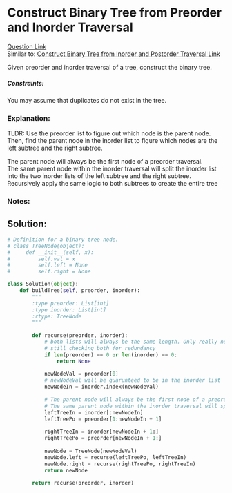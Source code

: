 # Construct Binary Tree from Preorder and Inorder Traversal

[Question Link](https://leetcode.com/explore/learn/card/data-structure-tree/133/conclusion/943/)     
Similar to: [Construct Binary Tree from Inorder and Postorder Traversal Link](https://leetcode.com/explore/learn/card/data-structure-tree/133/conclusion/942/)  

Given preorder and inorder traversal of a tree, construct the binary tree.

##### Constraints:
You may assume that duplicates do not exist in the tree.

### Explanation:
TLDR: Use the preorder list to figure out which node is the parent node. Then, find the parent node in the inorder list to figure which nodes are the left subtree and the right subtree.  

The parent node will always be the first node of a preorder traversal.  
The same parent node within the inorder traversal will split the inorder list into the two inorder lists of the left subtree and the right subtree.  
Recursively apply the same logic to both subtrees to create the entire tree

### Notes:


## Solution:
```Python
# Definition for a binary tree node.
# class TreeNode(object):
#     def __init__(self, x):
#         self.val = x
#         self.left = None
#         self.right = None

class Solution(object):
    def buildTree(self, preorder, inorder):
        """
        :type preorder: List[int]
        :type inorder: List[int]
        :rtype: TreeNode
        """
        
        def recurse(preorder, inorder):
            # both lists will always be the same length. Only really need to check either list
            # still checking both for redundancy
            if len(preorder) == 0 or len(inorder) == 0:
                return None
            
            newNodeVal = preorder[0]
            # newNodeVal will be guarunteed to be in the inorder list
            newNodeIn = inorder.index(newNodeVal)
        	
   			# The parent node will always be the first node of a preorder traversal.  
			# The same parent node within the inorder traversal will split the inorder list into the two inorder lists of the left subtree and the right subtree.  
            leftTreeIn = inorder[:newNodeIn]
            leftTreePo = preorder[1:newNodeIn + 1]
            
            rightTreeIn = inorder[newNodeIn + 1:]
            rightTreePo = preorder[newNodeIn + 1:]
            
            newNode = TreeNode(newNodeVal)
            newNode.left = recurse(leftTreePo, leftTreeIn)
            newNode.right = recurse(rightTreePo, rightTreeIn)
            return newNode
        
        return recurse(preorder, inorder)
```